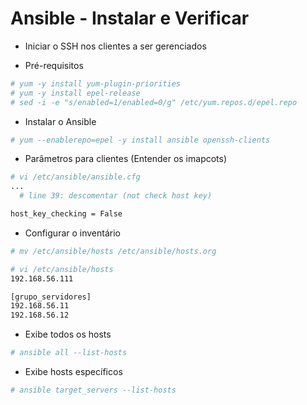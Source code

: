 # Ansible - Instalar e Verificar

* Iniciar o SSH nos clientes a ser gerenciados

* Pré-requisitos

```bash
# yum -y install yum-plugin-priorities
# yum -y install epel-release
# sed -i -e "s/enabled=1/enabled=0/g" /etc/yum.repos.d/epel.repo
```

* Instalar o Ansible

```bash
# yum --enablerepo=epel -y install ansible openssh-clients
```

* Parâmetros para clientes (Entender os imapcots)

```bash
# vi /etc/ansible/ansible.cfg
...
  # line 39: descomentar (not check host key)

host_key_checking = False
```

* Configurar o inventário

```bash
# mv /etc/ansible/hosts /etc/ansible/hosts.org

# vi /etc/ansible/hosts
192.168.56.111

[grupo_servidores]
192.168.56.11
192.168.56.12
```

* Exibe todos os hosts

```bash
# ansible all --list-hosts
```

* Exibe hosts específicos

```bash
# ansible target_servers --list-hosts
```

